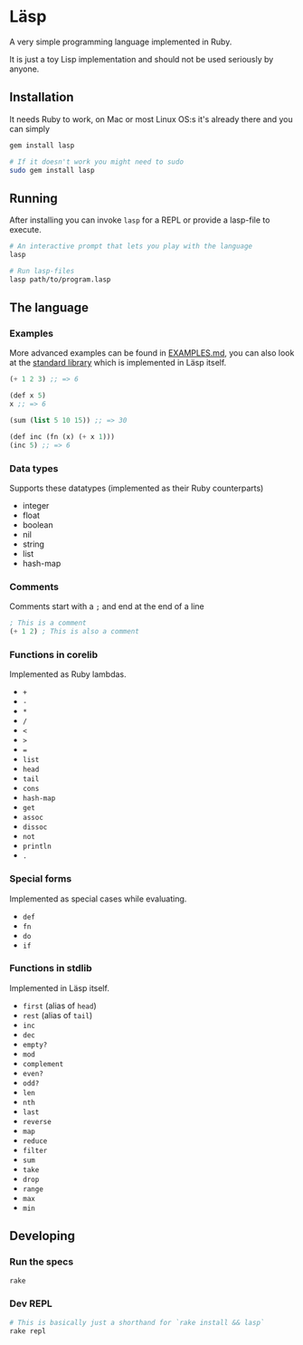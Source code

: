 # Läsp

A very simple programming language implemented in Ruby.

It is just a toy Lisp implementation and should not be used seriously by anyone.

## Installation

It needs Ruby to work, on Mac or most Linux OS:s it's already there and you can simply

```bash
gem install lasp

# If it doesn't work you might need to sudo
sudo gem install lasp
```

## Running

After installing you can invoke `lasp` for a REPL or provide a lasp-file to execute.

```bash
# An interactive prompt that lets you play with the language
lasp

# Run lasp-files
lasp path/to/program.lasp
```

## The language

### Examples

More advanced examples can be found in [EXAMPLES.md](EXAMPLES.md), you can also
look at the [standard library](lib/lasp/stdlib.lasp) which is implemented in
Läsp itself.

```lisp
(+ 1 2 3) ;; => 6

(def x 5)
x ;; => 6

(sum (list 5 10 15)) ;; => 30

(def inc (fn (x) (+ x 1)))
(inc 5) ;; => 6
```

### Data types

Supports these datatypes (implemented as their Ruby counterparts)

- integer
- float
- boolean
- nil
- string
- list
- hash-map

### Comments

Comments start with a `;` and end at the end of a line

```lisp
; This is a comment
(+ 1 2) ; This is also a comment
```

### Functions in corelib

Implemented as Ruby lambdas.

- `+`
- `-`
- `*`
- `/`
- `<`
- `>`
- `=`
- `list`
- `head`
- `tail`
- `cons`
- `hash-map`
- `get`
- `assoc`
- `dissoc`
- `not`
- `println`
- `.`

### Special forms

Implemented as special cases while evaluating.

- `def`
- `fn`
- `do`
- `if`

### Functions in stdlib

Implemented in Läsp itself.

- `first` (alias of `head`)
- `rest` (alias of `tail`)
- `inc`
- `dec`
- `empty?`
- `mod`
- `complement`
- `even?`
- `odd?`
- `len`
- `nth`
- `last`
- `reverse`
- `map`
- `reduce`
- `filter`
- `sum`
- `take`
- `drop`
- `range`
- `max`
- `min`

## Developing

### Run the specs

```bash
rake
```

### Dev REPL

```bash
# This is basically just a shorthand for `rake install && lasp`
rake repl
```
